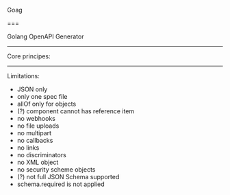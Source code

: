 Goag

===

Golang OpenAPI Generator

---

Core principes:

---

Limitations:

* JSON only
* only one spec file
* allOf only for objects
* (?) component cannot has reference item
* no webhooks
* no file uploads
* no multipart
* no callbacks
* no links
* no discriminators
* no XML object
* no security scheme objects
* (?) not full JSON Schema supported
* schema.required is not applied
